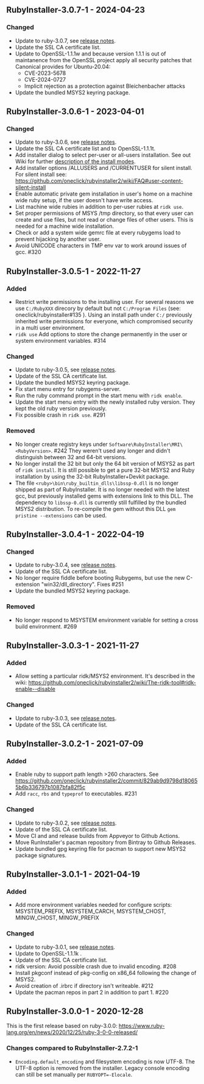 ## RubyInstaller-3.0.7-1 - 2024-04-23

### Changed
- Update to ruby-3.0.7, see [release notes](https://www.ruby-lang.org/en/news/2024/04/23/ruby-3-0-7-released/).
- Update the SSL CA certificate list.
- Update to OpenSSL-1.1.1w and because version 1.1.1 is out of maintanence from the OpenSSL project apply all security patches that Canonical provides for Ubuntu-20.04:
  - CVE-2023-5678
  - CVE-2024-0727
  - Implicit rejection as a protection against Bleichenbacher attacks
- Update the bundled MSYS2 keyring package.


## RubyInstaller-3.0.6-1 - 2023-04-01

### Changed
- Update to ruby-3.0.6, see [release notes](https://www.ruby-lang.org/en/news/2023/03/30/ruby-3-0-6-released/).
- Update the SSL CA certificate list and to OpenSSL-1.1.1t.
- Add installer dialog to select per-user or all-users installation.
  See out Wiki for further [description of the install modes](https://github.com/oneclick/rubyinstaller2/wiki/FAQ#user-content-install-mode).
- Add installer options /ALLUSERS and /CURRENTUSER for silent install.
  For silent install see: https://github.com/oneclick/rubyinstaller2/wiki/FAQ#user-content-silent-install
- Enable automatic private gem installation in user's home on a machine wide ruby setup, if the user doesn't have write access.
- List machine wide rubies in addition to per-user rubies at `ridk use`.
- Set proper permissions of MSYS /tmp directory, so that every user can create and use files, but not read or change files of other users.
  This is needed for a machine wide installation.
- Check or add a system wide gemrc file at every rubygems load to prevent hijacking by another user.
- Avoid UNICODE characters in TMP env var to work around issues of gcc. #320


## RubyInstaller-3.0.5-1 - 2022-11-27

### Added
- Restrict write permissions to the installing user.
  For several reasons we use `C:/RubyXXX` direcory by default but not `C:/Program Files` (see: oneclick/rubyinstaller#135 ).
  Using an install path under `C:/` previously inherited write permissions for everyone, which compromised security in a multi user environment.
- `ridk use` Add options to store the change permanently in the user or system environment variables. #314

### Changed
- Update to ruby-3.0.5, see [release notes](https://www.ruby-lang.org/en/news/2022/11/24/ruby-3-0-5-released/).
- Update of the SSL CA certificate list.
- Update the bundled MSYS2 keyring package.
- Fix start menu entry for rubygems-server.
- Run the ruby command prompt in the start menu with `ridk enable`.
- Update the start menu entry with the newly installed ruby version.
  They kept the old ruby version previously.
- Fix possible crash in `ridk use`. #291

### Removed
- No longer create registry keys under `Software\RubyInstaller\MRI\<RubyVersion>`. #242
  They weren't used any longer and didn't distinguish between 32 and 64-bit versions.
- No longer install the 32 bit but only the 64 bit version of MSYS2 as part of `ridk install`.
  It is still possible to get a pure 32-bit MSYS2 and Ruby installation by using the 32-bit RubyInstaller+Devkit package.
- The file `<ruby>\bin\ruby_builtin_dlls\libssp-0.dll` is no longer shipped as part of RubyInstaller.
  It is no longer needed with the latest gcc, but previously installed gems with extensions link to this DLL.
  The dependency to `libssp-0.dll` is currently still fulfilled by the bundled MSYS2 distribution.
  To re-compile the gem without this DLL `gem pristine --extensions` can be used.


## RubyInstaller-3.0.4-1 - 2022-04-19

### Changed
- Update to ruby-3.0.4, see [release notes](https://www.ruby-lang.org/en/news/2022/04/12/ruby-3-0-4-released/).
- Update of the SSL CA certificate list.
- No longer require fiddle before booting Rubygems, but use the new C-extension "win32/dll_directory".
  Fixes #251
- Update the bundled MSYS2 keyring package.

### Removed
- No longer respond to MSYSTEM environment variable for setting a cross build environment. #269


## RubyInstaller-3.0.3-1 - 2021-11-27

### Added
- Allow setting a particular ridk/MSYS2 environment.
  It's described in the wiki: https://github.com/oneclick/rubyinstaller2/wiki/The-ridk-tool#ridk-enable--disable

### Changed
- Update to ruby-3.0.3, see [release notes](https://www.ruby-lang.org/en/news/2021/11/24/ruby-3-0-3-released/).
- Update of the SSL CA certificate list.


## RubyInstaller-3.0.2-1 - 2021-07-09

### Added
- Enable ruby to support path length >260 characters.
  See https://github.com/oneclick/rubyinstaller2/commit/829ab9d9798d180655b6b336797b1087bfa82f5c
- Add `racc`, `rbs` and `typeprof` to executables. #231

### Changed
- Update to ruby-3.0.2, see [release notes](https://www.ruby-lang.org/en/news/2021/07/07/ruby-3-0-2-released/).
- Update of the SSL CA certificate list.
- Move CI and and release builds from Appveyor to Github Actions.
- Move RunInstaller's pacman repository from Bintray to Github Releases.
- Update bundled gpg keyring file for pacman to support new MSYS2 package signatures.


## RubyInstaller-3.0.1-1 - 2021-04-19

### Added
- Add more environment variables needed for configure scripts: MSYSTEM_PREFIX, MSYSTEM_CARCH, MSYSTEM_CHOST, MINGW_CHOST, MINGW_PREFIX

### Changed
- Update to ruby-3.0.1, see [release notes](https://www.ruby-lang.org/en/news/2021/04/05/ruby-3-0-1-released/).
- Update to OpenSSL-1.1.1k .
- Update of the SSL CA certificate list.
- ridk version: Avoid possible crash due to invalid encoding. #208
- Install pkgconf instead of pkg-config on x86_64 following the change of MSYS2.
- Avoid creation of .irbrc if directory isn't writeable. #212
- Update the pacman repos in part 2 in addition to part 1. #220


## RubyInstaller-3.0.0-1 - 2020-12-28

This is the first release based on ruby-3.0.0: https://www.ruby-lang.org/en/news/2020/12/25/ruby-3-0-0-released/

### Changes compared to RubyInstaller-2.7.2-1
- `Encoding.default_encoding` and filesystem encoding is now UTF-8.
  The UTF-8 option is removed from the installer.
  Legacy console encoding can still be set manually per `RUBYOPT=-Elocale`.
